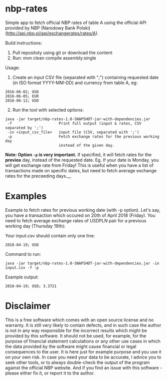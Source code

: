 # nbp-rates
Simple app to fetch official NBP rates of table A using the official API provided by NBP (Narodowy Bank Polski) (http://api.nbp.pl/api/exchangerates/rates/A).

Build instructions:
1. Pull repositoty using git or download the content
2. Run:
mvn clean compile assembly:single

Usage:
1) Create an input CSV file (separated with ";") containing requested date (in ISO format YYYY-MM-DD) and currency from table A, eg:

```
2016-06-02; USD
2016-06-05; EUR
2016-06-12; USD
```

2) Run the tool with selected options:

```
java -jar target/nbp-rates-1.0-SNAPSHOT-jar-with-dependencies.jar
 -f                     Print full output (input & rates, CSV separated by ';')
 -in <input_csv_file>   input file (CSV, separated with ';')
 -p                     Fetch exchange rates for the previous working day
                        instead of the given day.
```

__Note: Option ```-p``` is very important.__ If specified, it will fetch rates for the __previos__ day, instead of the requested date. Eg. If your date is Monday, you will get exchange rate from Friday! This is useful when you have a list of transactions made on specific dates, but need to fetch average exchange rates for the preceeding days.__

# Examples
Example to fetch rates for previous working date (with -p option).
Let's say, you have a transaction which occured on 20th of April 2018 (Friday). You need to fetch average exchange rates of USDPLN pair for a previous working day (Thursday 19th):

Your input.csv should contain only one line:
```
2018-04-19; USD
```
Command to run:
```
java -jar target/nbp-rates-1.0-SNAPSHOT-jar-with-dependencies.jar -in input.csv -f -p
```

Example output:
```
2018-04-19; USD; 3.3721
```

# Disclaimer
This is a free software which comes with an open source license and no warranty. It is still very likely to contain defects, and in such case the author is not in any way responsible for the incorrect results which might be provided by this software. It should not be used, for example, for the purpose of financial statement calculations or any other use cases in which the data provided by the software might cause financial or legal consequences to the user. It is here just for example purpose and you use it on your own risk. In case you need your data to be accurate, I advice you to seek other tools, or to always double-check the output of the program against the official NBP website. And if you find an issue with this software - please either fix it, or report it to the author.
